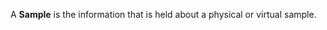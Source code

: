 <a name="samples"></a>A **Sample** is the information that is held about a physical or virtual sample.
